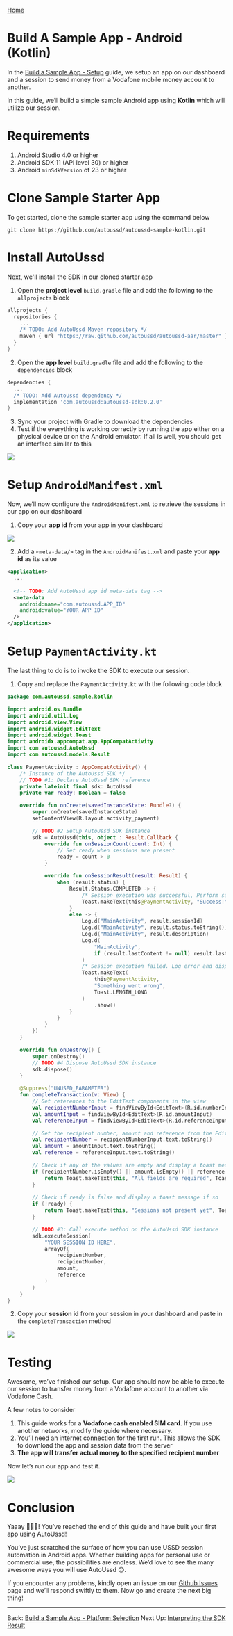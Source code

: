 [Home](./README.md)

# Build A Sample App - Android (Kotlin)

In the [Build a Sample App - Setup](./05.Build-Sample-App-Setup) guide, we setup an app on our dashboard and a session to send money from a Vodafone mobile money account to another.

In this guide, we’ll build a simple sample Android app using **Kotlin** which will utilize our session.

# Requirements

1. Android Studio 4.0 or higher
2. Android SDK 11 (API level 30) or higher
3. Android `minSdkVersion` of 23 or higher

# Clone Sample Starter App

To get started, clone the sample starter app using the command below

```shell
git clone https://github.com/autoussd/autoussd-sample-kotlin.git
```

# Install AutoUssd

Next, we'll install the SDK in our cloned starter app

1. Open the **project level** `build.gradle` file and add the following to the `allprojects` block

```groovy
allprojects {
  repositories {
    ...
    /* TODO: Add AutoUssd Maven repository */
    maven { url "https://raw.github.com/autoussd/autoussd-aar/master" }
  }
}
```

2. Open the **app level** `build.gradle` file and add the following to the `dependencies` block

```groovy
dependencies {
  ...
  /* TODO: Add AutoUssd dependency */
  implementation 'com.autoussd:autoussd-sdk:0.2.0'
}
```

3. Sync your project with Gradle to download the dependencies
4. Test if the everything is working correctly by running the app either on a physical device or on the Android emulator. If all is well, you should get an interface similar to this

![](./assets/build-sample-app-test.png)

# Setup `AndroidManifest.xml`

Now, we’ll now configure the `AndroidManifest.xml` to retrieve the sessions in our app on our dashboard

1. Copy your **app id** from your app in your dashboard

![](./assets/build-sample-app-manifest-setup.png)

2. Add a `<meta-data/>` tag in the `AndroidManifest.xml` and paste your **app id** as its value

```xml
<application>
  ...
    
  <!-- TODO: Add AutoUssd app id meta-data tag -->
  <meta-data 
    android:name="com.autoussd.APP_ID" 
    android:value="YOUR APP ID"
  />
</application>
```

# Setup `PaymentActivity.kt`

The last thing to do is to invoke the SDK to execute our session.

1. Copy and replace the `PaymentActivity.kt` with the following code block

```kotlin
package com.autoussd.sample.kotlin

import android.os.Bundle
import android.util.Log
import android.view.View
import android.widget.EditText
import android.widget.Toast
import androidx.appcompat.app.AppCompatActivity
import com.autoussd.AutoUssd
import com.autoussd.models.Result

class PaymentActivity : AppCompatActivity() {
    /* Instance of the AutoUssd SDK */
    // TODO #1: Declare AutoUssd SDK reference
    private lateinit final sdk: AutoUssd
    private var ready: Boolean = false

    override fun onCreate(savedInstanceState: Bundle?) {
        super.onCreate(savedInstanceState)
        setContentView(R.layout.activity_payment)

        // TODO #2 Setup AutoUssd SDK instance
        sdk = AutoUssd(this, object : Result.Callback {
            override fun onSessionCount(count: Int) {
                // Set ready when sessions are present
                ready = count > 0
            }

            override fun onSessionResult(result: Result) {
                when (result.status) {
                    Result.Status.COMPLETED -> {
                        /* Session execution was successful, Perform success actions */
                        Toast.makeText(this@PaymentActivity, "Success!", Toast.LENGTH_LONG).show()
                    }
                    else -> {
                        Log.d("MainActivity", result.sessionId)
                        Log.d("MainActivity", result.status.toString())
                        Log.d("MainActivity", result.description)
                        Log.d(
                            "MainActivity",
                            if (result.lastContent != null) result.lastContent!! else ""
                        )
                        /* Session execution failed. Log error and display message to user */
                        Toast.makeText(
                            this@PaymentActivity,
                            "Something went wrong",
                            Toast.LENGTH_LONG
                        )
                            .show()
                    }
                }
            }
        })
    }

    override fun onDestroy() {
        super.onDestroy()
        // TODO #4 Dispose AutoUssd SDK instance
        sdk.dispose()
    }

    @Suppress("UNUSED_PARAMETER")
    fun completeTransaction(v: View) {
        // Get references to the EditText components in the view
        val recipientNumberInput = findViewById<EditText>(R.id.numberInput)
        val amountInput = findViewById<EditText>(R.id.amountInput)
        val referenceInput = findViewById<EditText>(R.id.referenceInput)

        // Get the recipient number, amount and reference from the EditText components
        val recipientNumber = recipientNumberInput.text.toString()
        val amount = amountInput.text.toString()
        val reference = referenceInput.text.toString()

        // Check if any of the values are empty and display a toast message if so
        if (recipientNumber.isEmpty() || amount.isEmpty() || reference.isEmpty()) {
            return Toast.makeText(this, "All fields are required", Toast.LENGTH_LONG).show()
        }
        
        // Check if ready is false and display a toast message if so
        if (!ready) {
            return Toast.makeText(this, "Sessions not present yet", Toast.LENGTH_LONG).show()
        }

        // TODO #3: Call execute method on the AutoUssd SDK instance
        sdk.executeSession(
            "YOUR SESSION ID HERE",
            arrayOf(
                recipientNumber,
                recipientNumber,
                amount,
                reference
            )
        )
    }
}
```

2. Copy your **session id** from your session in your dashboard and paste in the `completeTransaction` method

![](./assets/build-sample-app-kotlin-activity-setup.png)

# Testing

Awesome, we’ve finished our setup. Our app should now be able to execute our session to transfer money from a Vodafone account to another via Vodafone Cash.

A few notes to consider

1. This guide works for a **Vodafone cash enabled SIM card**. If you use another networks, modify the guide where necessary.
2. You’ll need an internet connection for the first run. This allows the SDK to download the app and session data from the server
3. **The app will transfer actual money to the specified recipient number**

Now let’s run our app and test it.

![](./assets/build-sample-app-testing.png)

# Conclusion

Yaaay 🎉🎉🎉! You’ve reached the end of this guide and have built your first app using AutoUssd!

You’ve just scratched the surface of how you can use USSD session automation in Android apps. Whether building apps for personal use or commercial use, the possibilities are endless. We’d love to see the many awesome ways you will use AutoUssd 😊.

If you encounter any problems, kindly open an issue on our [Github Issues](https://github.com/autoussd/autoussd-aar/issues) page and we’ll respond swiftly to them. Now go and create the next big thing!



---

Back: [Build a Sample App - Platform Selection](./06.Build-Sample-App-Platforms.md)    Next Up: [Interpreting the SDK Result](08.Interpreting-SDK-Result.md)
